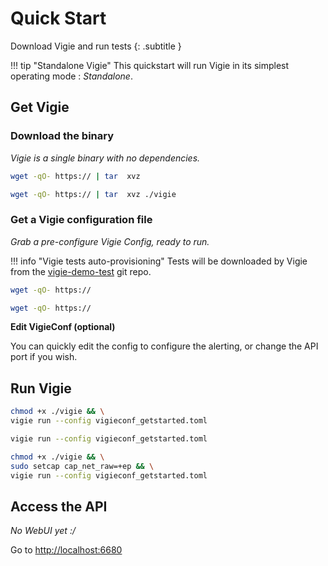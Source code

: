 # Quick Start

Download Vigie and run tests
{: .subtitle }

!!! tip "Standalone Vigie"
    This quickstart will run Vigie in its simplest operating mode : _Standalone_.

## Get Vigie

### Download the binary

_Vigie is a single binary with no dependencies._

```bash tab="Linux"
wget -qO- https:// | tar  xvz
```

```bash tab="Windows"
wget -qO- https:// | tar  xvz ./vigie
```

### Get a Vigie configuration file

_Grab a pre-configure Vigie Config, ready to run._

!!! info "Vigie tests auto-provisioning"
    Tests will be downloaded by Vigie from the [vigie-demo-test](https://github.com/Vincoll/vigie-demo-test) git repo.

```bash tab="Linux"
wget -qO- https:// 
```

```bash tab="Windows"
wget -qO- https:// 
```

**Edit VigieConf (optional)**

You can quickly edit the config to configure the alerting, or change the API port if you wish.

## Run Vigie

```bash tab="Linux"
chmod +x ./vigie && \
vigie run --config vigieconf_getstarted.toml
```

```bash tab="Windows"
vigie run --config vigieconf_getstarted.toml
```

```bash tab="Linux Advanced"
chmod +x ./vigie && \
sudo setcap cap_net_raw=+ep && \
vigie run --config vigieconf_getstarted.toml
```

## Access the API
_No WebUI yet :/_

Go to [http://localhost:6680](http://localhost:6680)